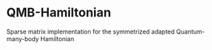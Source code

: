 # QMB-Hamiltonian
Sparse matrix implementation for the symmetrized adapted Quantum-many-body Hamiltonian
